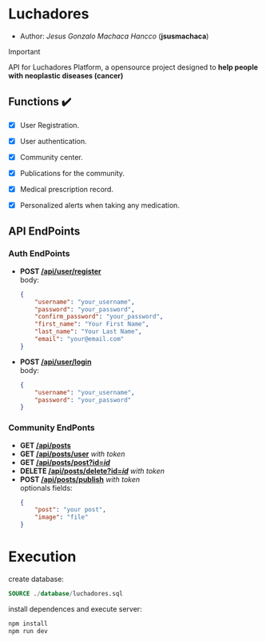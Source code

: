 # Luchadores

* Author: *Jesus Gonzalo Machaca Hancco* (**jsusmachaca**)


> [!IMPORTANT]
> API for Luchadores Platform, a opensource project designed to **help people with neoplastic diseases (cancer)**

## Functions ✔️
- [x] User Registration.
- [x] User authentication.
- [x] Community center.
- [x] Publications for the community.
- [x] Medical prescription record.
- [x] Personalized alerts when taking any medication.


## API EndPoints

### Auth EndPoints
- **POST [/api/user/register]()**  
  body: 
  ```json
  {
      "username": "your_username",
      "password": "your_password",
      "confirm_password": "your_password",
      "first_name": "Your First Name",
      "last_name": "Your Last Name",
      "email": "your@email.com"
  }
  ```
- **POST [/api/user/login]()**  
  body: 
  ```json
  {
      "username": "your_username",
      "password": "your_password"
  }
  ```
### Community EndPonts
- **GET [/api/posts]()**
- **GET [/api/posts/user]()** *with token*
- **GET [/api/posts/post?id=*id*]()**
- **DELETE [/api/posts/delete?id=*id*]()** *with token*
- **POST [/api/posts/publish]()** *with token*  
  optionals fields:
  ```json
  {
      "post": "your post",
      "image": "file"
  }
  ```


# Execution

create database:
```sql
SOURCE ./database/luchadores.sql
```
install dependences and execute server:
```sh
npm install
npm run dev
```